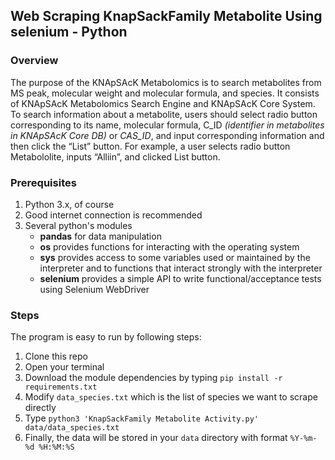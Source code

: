 ## Web Scraping KnapSackFamily Metabolite Using selenium - Python

### Overview
The purpose of the KNApSAcK Metabolomics is to search metabolites from MS peak, molecular weight and molecular formula, and species. It consists of KNApSAcK Metabolomics Search Engine and KNApSAcK Core System. To search information about a metabolite, users should select radio button corresponding to its name, molecular formula, C_ID *(identifier in metabolites in KNApSAcK Core DB)* or *CAS_ID*, and input corresponding information and then click the “List” button. For example, a user selects radio button Metabololite, inputs “Alliin”, and clicked List button.

### Prerequisites
1. Python 3.x, of course
2. Good internet connection is recommended
3. Several python's modules
   - **pandas** for data manipulation
   - **os** provides functions for interacting with the operating system
   - **sys** provides access to some variables used or maintained by the interpreter and to functions that interact strongly with the interpreter
   - **selenium** provides a simple API to write functional/acceptance tests using Selenium WebDriver

### Steps
The program is easy to run by following steps:
1. Clone this repo
2. Open your terminal
3. Download the module dependencies by typing `pip install -r requirements.txt`
4. Modify `data_species.txt` which is the list of species we want to scrape directly
4. Type `python3 'KnapSackFamily Metabolite Activity.py' data/data_species.txt`
5. Finally, the data will be stored in your `data` directory with format `%Y-%m-%d %H:%M:%S`
